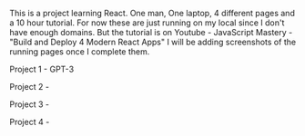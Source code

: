 This is a project learning React. One man, One laptop, 4 different pages and a 10 hour tutorial. For now these are just running on my local since I don't have enough domains.
But the tutorial is on Youtube - JavaScript Mastery - "Build and Deploy 4 Modern React Apps" I will be adding screenshots of the running pages once I complete them.

Project 1 - GPT-3

Project 2 - 

Project 3 -

Project 4 -
